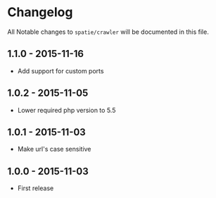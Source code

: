 # Changelog

All Notable changes to `spatie/crawler` will be documented in this file.


## 1.1.0 - 2015-11-16
- Add support for custom ports

## 1.0.2 - 2015-11-05
- Lower required php version to 5.5

## 1.0.1 - 2015-11-03
- Make url's case sensitive

## 1.0.0 - 2015-11-03
- First release
